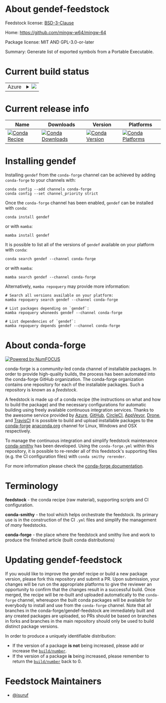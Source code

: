 About gendef-feedstock
======================

Feedstock license: [BSD-3-Clause](https://github.com/conda-forge/gendef-feedstock/blob/main/LICENSE.txt)

Home: https://github.com/mingw-w64/mingw-64

Package license: MIT AND GPL-3.0-or-later

Summary: Generate list of exported symbols from a Portable Executable.

Current build status
====================


<table>
    
  <tr>
    <td>Azure</td>
    <td>
      <details>
        <summary>
          <a href="https://dev.azure.com/conda-forge/feedstock-builds/_build/latest?definitionId=22537&branchName=main">
            <img src="https://dev.azure.com/conda-forge/feedstock-builds/_apis/build/status/gendef-feedstock?branchName=main">
          </a>
        </summary>
        <table>
          <thead><tr><th>Variant</th><th>Status</th></tr></thead>
          <tbody><tr>
              <td>linux_64</td>
              <td>
                <a href="https://dev.azure.com/conda-forge/feedstock-builds/_build/latest?definitionId=22537&branchName=main">
                  <img src="https://dev.azure.com/conda-forge/feedstock-builds/_apis/build/status/gendef-feedstock?branchName=main&jobName=linux&configuration=linux%20linux_64_" alt="variant">
                </a>
              </td>
            </tr><tr>
              <td>linux_aarch64</td>
              <td>
                <a href="https://dev.azure.com/conda-forge/feedstock-builds/_build/latest?definitionId=22537&branchName=main">
                  <img src="https://dev.azure.com/conda-forge/feedstock-builds/_apis/build/status/gendef-feedstock?branchName=main&jobName=linux&configuration=linux%20linux_aarch64_" alt="variant">
                </a>
              </td>
            </tr><tr>
              <td>linux_ppc64le</td>
              <td>
                <a href="https://dev.azure.com/conda-forge/feedstock-builds/_build/latest?definitionId=22537&branchName=main">
                  <img src="https://dev.azure.com/conda-forge/feedstock-builds/_apis/build/status/gendef-feedstock?branchName=main&jobName=linux&configuration=linux%20linux_ppc64le_" alt="variant">
                </a>
              </td>
            </tr><tr>
              <td>linux_s390x</td>
              <td>
                <a href="https://dev.azure.com/conda-forge/feedstock-builds/_build/latest?definitionId=22537&branchName=main">
                  <img src="https://dev.azure.com/conda-forge/feedstock-builds/_apis/build/status/gendef-feedstock?branchName=main&jobName=linux&configuration=linux%20linux_s390x_" alt="variant">
                </a>
              </td>
            </tr><tr>
              <td>osx_64</td>
              <td>
                <a href="https://dev.azure.com/conda-forge/feedstock-builds/_build/latest?definitionId=22537&branchName=main">
                  <img src="https://dev.azure.com/conda-forge/feedstock-builds/_apis/build/status/gendef-feedstock?branchName=main&jobName=osx&configuration=osx%20osx_64_" alt="variant">
                </a>
              </td>
            </tr><tr>
              <td>win_64</td>
              <td>
                <a href="https://dev.azure.com/conda-forge/feedstock-builds/_build/latest?definitionId=22537&branchName=main">
                  <img src="https://dev.azure.com/conda-forge/feedstock-builds/_apis/build/status/gendef-feedstock?branchName=main&jobName=win&configuration=win%20win_64_" alt="variant">
                </a>
              </td>
            </tr>
          </tbody>
        </table>
      </details>
    </td>
  </tr>
</table>

Current release info
====================

| Name | Downloads | Version | Platforms |
| --- | --- | --- | --- |
| [![Conda Recipe](https://img.shields.io/badge/recipe-gendef-green.svg)](https://anaconda.org/conda-forge/gendef) | [![Conda Downloads](https://img.shields.io/conda/dn/conda-forge/gendef.svg)](https://anaconda.org/conda-forge/gendef) | [![Conda Version](https://img.shields.io/conda/vn/conda-forge/gendef.svg)](https://anaconda.org/conda-forge/gendef) | [![Conda Platforms](https://img.shields.io/conda/pn/conda-forge/gendef.svg)](https://anaconda.org/conda-forge/gendef) |

Installing gendef
=================

Installing `gendef` from the `conda-forge` channel can be achieved by adding `conda-forge` to your channels with:

```
conda config --add channels conda-forge
conda config --set channel_priority strict
```

Once the `conda-forge` channel has been enabled, `gendef` can be installed with `conda`:

```
conda install gendef
```

or with `mamba`:

```
mamba install gendef
```

It is possible to list all of the versions of `gendef` available on your platform with `conda`:

```
conda search gendef --channel conda-forge
```

or with `mamba`:

```
mamba search gendef --channel conda-forge
```

Alternatively, `mamba repoquery` may provide more information:

```
# Search all versions available on your platform:
mamba repoquery search gendef --channel conda-forge

# List packages depending on `gendef`:
mamba repoquery whoneeds gendef --channel conda-forge

# List dependencies of `gendef`:
mamba repoquery depends gendef --channel conda-forge
```


About conda-forge
=================

[![Powered by
NumFOCUS](https://img.shields.io/badge/powered%20by-NumFOCUS-orange.svg?style=flat&colorA=E1523D&colorB=007D8A)](https://numfocus.org)

conda-forge is a community-led conda channel of installable packages.
In order to provide high-quality builds, the process has been automated into the
conda-forge GitHub organization. The conda-forge organization contains one repository
for each of the installable packages. Such a repository is known as a *feedstock*.

A feedstock is made up of a conda recipe (the instructions on what and how to build
the package) and the necessary configurations for automatic building using freely
available continuous integration services. Thanks to the awesome service provided by
[Azure](https://azure.microsoft.com/en-us/services/devops/), [GitHub](https://github.com/),
[CircleCI](https://circleci.com/), [AppVeyor](https://www.appveyor.com/),
[Drone](https://cloud.drone.io/welcome), and [TravisCI](https://travis-ci.com/)
it is possible to build and upload installable packages to the
[conda-forge](https://anaconda.org/conda-forge) [anaconda.org](https://anaconda.org/)
channel for Linux, Windows and OSX respectively.

To manage the continuous integration and simplify feedstock maintenance
[conda-smithy](https://github.com/conda-forge/conda-smithy) has been developed.
Using the ``conda-forge.yml`` within this repository, it is possible to re-render all of
this feedstock's supporting files (e.g. the CI configuration files) with ``conda smithy rerender``.

For more information please check the [conda-forge documentation](https://conda-forge.org/docs/).

Terminology
===========

**feedstock** - the conda recipe (raw material), supporting scripts and CI configuration.

**conda-smithy** - the tool which helps orchestrate the feedstock.
                   Its primary use is in the construction of the CI ``.yml`` files
                   and simplify the management of *many* feedstocks.

**conda-forge** - the place where the feedstock and smithy live and work to
                  produce the finished article (built conda distributions)


Updating gendef-feedstock
=========================

If you would like to improve the gendef recipe or build a new
package version, please fork this repository and submit a PR. Upon submission,
your changes will be run on the appropriate platforms to give the reviewer an
opportunity to confirm that the changes result in a successful build. Once
merged, the recipe will be re-built and uploaded automatically to the
`conda-forge` channel, whereupon the built conda packages will be available for
everybody to install and use from the `conda-forge` channel.
Note that all branches in the conda-forge/gendef-feedstock are
immediately built and any created packages are uploaded, so PRs should be based
on branches in forks and branches in the main repository should only be used to
build distinct package versions.

In order to produce a uniquely identifiable distribution:
 * If the version of a package **is not** being increased, please add or increase
   the [``build/number``](https://docs.conda.io/projects/conda-build/en/latest/resources/define-metadata.html#build-number-and-string).
 * If the version of a package **is** being increased, please remember to return
   the [``build/number``](https://docs.conda.io/projects/conda-build/en/latest/resources/define-metadata.html#build-number-and-string)
   back to 0.

Feedstock Maintainers
=====================

* [@isuruf](https://github.com/isuruf/)

